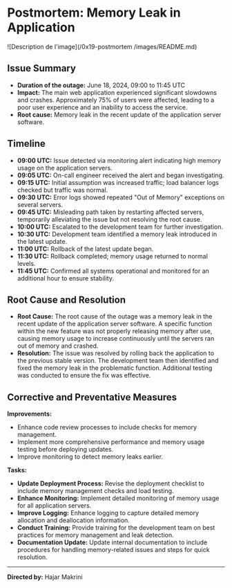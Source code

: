 # Postmortem: Memory Leak in Application
![Description de l'image](/0x19-postmortem
/images/README.md)

## Issue Summary

- **Duration of the outage:** June 18, 2024, 09:00 to 11:45 UTC
- **Impact:** The main web application experienced significant slowdowns and crashes. Approximately 75% of users were affected, leading to a poor user experience and an inability to access the service.
- **Root cause:** Memory leak in the recent update of the application server software.

## Timeline

- **09:00 UTC:** Issue detected via monitoring alert indicating high memory usage on the application servers.
- **09:05 UTC:** On-call engineer received the alert and began investigating.
- **09:15 UTC:** Initial assumption was increased traffic; load balancer logs checked but traffic was normal.
- **09:30 UTC:** Error logs showed repeated "Out of Memory" exceptions on several servers.
- **09:45 UTC:** Misleading path taken by restarting affected servers, temporarily alleviating the issue but not resolving the root cause.
- **10:00 UTC:** Escalated to the development team for further investigation.
- **10:30 UTC:** Development team identified a memory leak introduced in the latest update.
- **11:00 UTC:** Rollback of the latest update began.
- **11:30 UTC:** Rollback completed; memory usage returned to normal levels.
- **11:45 UTC:** Confirmed all systems operational and monitored for an additional hour to ensure stability.

## Root Cause and Resolution

- **Root Cause:** The root cause of the outage was a memory leak in the recent update of the application server software. A specific function within the new feature was not properly releasing memory after use, causing memory usage to increase continuously until the servers ran out of memory and crashed.
- **Resolution:** The issue was resolved by rolling back the application to the previous stable version. The development team then identified and fixed the memory leak in the problematic function. Additional testing was conducted to ensure the fix was effective.

## Corrective and Preventative Measures

**Improvements:**
- Enhance code review processes to include checks for memory management.
- Implement more comprehensive performance and memory usage testing before deploying updates.
- Improve monitoring to detect memory leaks earlier.

**Tasks:**
- **Update Deployment Process:** Revise the deployment checklist to include memory management checks and load testing.
- **Enhance Monitoring:** Implement detailed monitoring of memory usage for all application servers.
- **Improve Logging:** Enhance logging to capture detailed memory allocation and deallocation information.
- **Conduct Training:** Provide training for the development team on best practices for memory management and leak detection.
- **Documentation Update:** Update internal documentation to include procedures for handling memory-related issues and steps for quick resolution.

---

**Directed by:** Hajar Makrini

